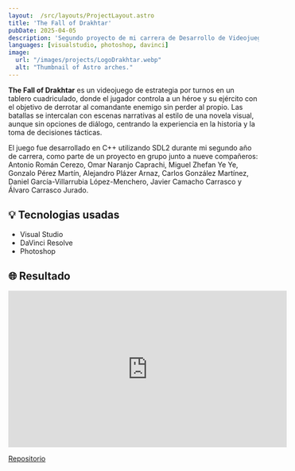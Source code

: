 ```yaml
---
layout:  /src/layouts/ProjectLayout.astro
title: 'The Fall of Drakhtar'
pubDate: 2025-04-05
description: 'Segundo proyecto de mi carrera de Desarrollo de Videojuegos'
languages: [visualstudio, photoshop, davinci]
image:
  url: "/images/projects/LogoDrakhtar.webp"
  alt: "Thumbnail of Astro arches."
--- 
```


**The Fall of Drakhtar** es un videojuego de estrategia por turnos en un tablero cuadriculado, donde el jugador controla a un héroe y su ejército con el objetivo de derrotar al comandante enemigo sin perder al propio.
Las batallas se intercalan con escenas narrativas al estilo de una novela visual, aunque sin opciones de diálogo, centrando la experiencia en la historia y la toma de decisiones tácticas.

El juego fue desarrollado en C++ utilizando SDL2 durante mi segundo año de carrera, como parte de un proyecto en grupo junto a nueve compañeros:
Antonio Román Cerezo, Omar Naranjo Caprachi, Miguel Zhefan Ye Ye, Gonzalo Pérez Martín, Alejandro Plázer Arnaz, Carlos González Martínez, Daniel García-Villarrubia López-Menchero, Javier Camacho Carrasco y Álvaro Carrasco Jurado.

## 💡 Tecnologias usadas

- Visual Studio
- DaVinci Resolve
- Photoshop


## 🌐 Resultado

<iframe width="560" height="315" src="https://www.youtube.com/embed/aljHRY8NswA?si=yYBIGnNaMBG1ngz4" title="YouTube video player" frameborder="0" allow="accelerometer; autoplay; clipboard-write; encrypted-media; gyroscope; picture-in-picture; web-share" referrerpolicy="strict-origin-when-cross-origin" allowfullscreen></iframe>
<br>

[Repositorio](https://github.com/kyranet/drakhtar)


